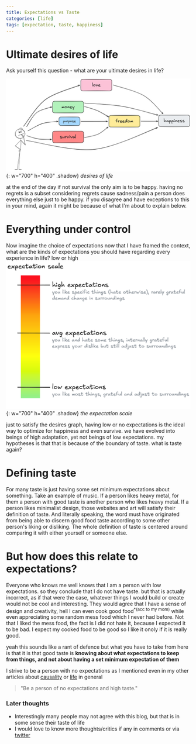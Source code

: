 ```yaml
---
title: Expectations vs Taste
categories: [life]
tags: [expectation, taste, happiness]
---
```


# Ultimate desires of life
Ask yourself this question - what are your ultimate desires in life?

![desires-of-life](/assets/img/posts/desires-of-life.png){: w="700" h="400" .shadow}
_desires of life_

at the end of the day if not survival the only aim is to be happy. having no regrets is a subset considering regrets cause sadness/pain
a person does everything else just to be happy. if you disagree and have exceptions to this in your mind, again it might be because of what I'm about to explain below.

# Everything under control
Now imagine the choice of expectations
now that I have framed the context, what are the kinds of expectations you should have regarding every experience in life? low or high
![expectation-scale](/assets/img/posts/expectation-scale.png){: w="700" h="400" .shadow}
_the expectation scale_

just to satisfy the desires graph, having low or no expectations is the ideal way to optimize for happiness and even survive. we have evolved into beings of high adaptation, yet not beings of low expectations. my hypotheses is that that is because of the boundary of taste. what is taste again?

# Defining taste
For many taste is just having some set minimum expectations about something. Take an example of music. If a person likes heavy metal, for them a person with good taste is another person who likes heavy metal. If a person likes minimalist design, those websites and art will satisfy their definition of taste. And literally speaking, the word must have originated from being able to discern good food taste according to some other person's liking or disliking. The whole definition of taste is centered around comparing it with either yourself or someone else.

# But how does this relate to expectations?
Everyone who knows me well knows that I am a person with low expectations. so they conclude that I do not have taste. but that is actually incorrect, as if that were the case, whatever things I would build or create would not be cool and interesting. They would agree that I have a sense of design and creativity, hell I can even cook good food<sup>*(acc to my mom)</sup> while even appreciating some random mess food which I never had before. Not that I liked the mess food, the fact is I did not hate it, because I expected it to be bad. I expect my cooked food to be good so I like it onoly if it is really good.

yeah this sounds like a rant of defence but what you have to take from here is that it is that good taste is **knowing about what expectations to keep from things, and not about having a set minimum expectation of them**

I strive to be a person with no expectations as I mentioned even in my other articles about [causality](/_posts/life/2025-03-24-Eventuality-decoded.md) or [life](/_posts/life/2024-01-04-Knowing-a-little-more-about-the-unpredictable.md) in general

> "Be a person of no expectations and high taste."



### Later thoughts
- Interestingly many people may not agree with this blog, but that is in some sense their taste of life
- I would love to know more thoughts/critics if any in comments or via [twitter](https://x.com/_diginova)